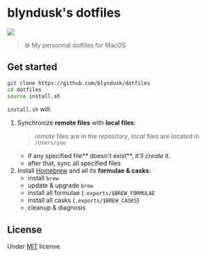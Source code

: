 # blyndusk's dotfiles
<p><a href="https://github.com/blyndusk/dotfiles/releases" alt="Release"><img src="https://img.shields.io/github/release/blyndusk/dotfiles.svg"></a></p>

> ⚙️ My personnal dotfiles for MacOS

## Get started

```bash
git clone https://github.com/blyndusk/dotfiles
cd dotfiles
source install.sh
```

`install.sh` will:

1. Synchronize **remote files** with **local files**:
    > *remote* files are in the *repository*, *local* files are located in `/Users/you`
    - if any specified file** doesn't exist**, it'll *create* it.
    - after that, sync all specified files
2. Install [Homebrew](https://brew.sh/) and all its **formulae & casks**:
    - install `brew`
    - update & upgrade `brew`
    - install all formulae (`.exports/$BREW_FORMULAE`
    - install all casks (`.exports/$BREW_CASKS`)
    - cleanup & diagnosis

## License

Under [MIT](https://github.com/blyndusk/dotfiles/blob/master/LICENSE) license.